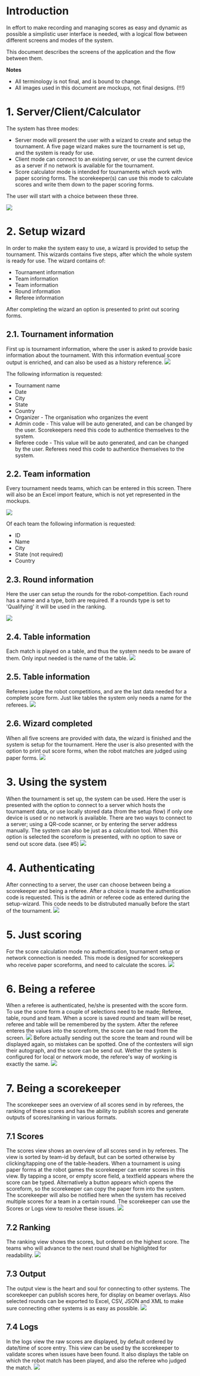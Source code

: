 # Introduction
In effort to make recording and managing scores as easy and dynamic as possible a simplistic user interface is needed, with a logical flow between different screens and modes of the system. 

This document describes the screens of the application and the flow between them.

**Notes**
* All terminology is not final, and is bound to change.
* All images used in this document are mockups, not final designs. (!!!)

# 1. Server/Client/Calculator

The system has three modes:
* Server mode will present the user with a wizard to create and setup the tournament. A five page wizard makes sure the tournament is set up, and the system is ready for use.
* Client mode can connect to an existing server, or use the current device as a server if no network is available for the tournament.
* Score calculator mode is intended for tournaments which work with paper scoring forms. The scorekeeper(s) can use this mode to calculate scores and write them down to the paper scoring forms.

The user will start with a choice between these three.

![](https://raw.githubusercontent.com/FirstLegoLeague/fllscoring/master/docs/user_interface/mockups/PNGs/01.%20Apptype%20choice.png)

# 2. Setup wizard
In order to make the system easy to use, a wizard is provided to setup the tournament. This wizards contains five steps, after which the whole system is ready for use. The wizard contains of:
* Tournament information
* Team information
* Team information
* Round information
* Referee information

After completing the wizard an option is presented to print out scoring forms.

## 2.1. Tournament information
First up is tournament information, where the user is asked to provide basic information about the tournament. With this information eventual score output is enriched, and can also be used as a history reference.
![](https://raw.githubusercontent.com/FirstLegoLeague/fllscoring/master/docs/user_interface/mockups/PNGs/02.%20Wizard%20-%20Tournament.png)

The following information is requested:
* Tournament name
* Date
* City
* State
* Country
* Organizer - The organisation who organizes the event
* Admin code - This value will be auto generated, and can be changed by the user. Scorekeepers need this code to authentice themselves to the system.
* Referee code - This value will be auto generated, and can be changed by the user. Referees need this code to authentice themselves to the system.

## 2.2. Team information
Every tournament needs teams, which can be entered in this screen. There will also be an Excel import feature, which is not yet represented in the mockups.

![](https://raw.githubusercontent.com/FirstLegoLeague/fllscoring/master/docs/user_interface/mockups/PNGs/03.%20Wizard%20-%20Teams.png)

Of each team the following information is requested:
* ID
* Name
* City
* State (not required)
* Country

## 2.3. Round information
Here the user can setup the rounds for the robot-competition. Each round has a name and a type, both are required. If a rounds type is set to 'Qualifying' it will be used in the ranking.

![](https://raw.githubusercontent.com/FirstLegoLeague/fllscoring/master/docs/user_interface/mockups/PNGs/04.%20Wizard%20-%20Rounds.png)

## 2.4. Table information
Each match is played on a table, and thus the system needs to be aware of them. Only input needed is the name of the table.
![](https://raw.githubusercontent.com/FirstLegoLeague/fllscoring/master/docs/user_interface/mockups/PNGs/05.%20Wizard%20-%20Tables.png)

## 2.5. Table information
Referees judge the robot competitions, and are the last data needed for a complete score form. Just like tables the system only needs a name for the referees.
![](https://raw.githubusercontent.com/FirstLegoLeague/fllscoring/master/docs/user_interface/mockups/PNGs/06.%20Wizard%20-%20Referees.png)

## 2.6. Wizard completed
When all five screens are provided with data, the wizard is finished and the system is setup for the tournament. Here the user is also presented with the option to print out score forms, when the robot matches are judged using paper forms.
![](https://raw.githubusercontent.com/FirstLegoLeague/fllscoring/master/docs/user_interface/mockups/PNGs/07.%20Wizard%20-%20Completed.png)

# 3. Using the system
When the tournament is set up, the system can be used. Here the user is presented with the option to connect to a server which hosts the tournament data, or use locally stored data (from the setup flow) if only one device is used or no network is available. There are two ways to connect to a server; using a QR-code scanner, or by entering the server address manually. The system can also be just as a calculation tool. When this option is selected the scoreform is presented, with no option to save or send out score data. (see #5)
![](https://raw.githubusercontent.com/FirstLegoLeague/fllscoring/master/docs/user_interface/mockups/PNGs/08.%20Client%20-%20Select%20connect%20type.png)

# 4. Authenticating
After connecting to a server, the user can choose between being a scorekeeper and being a referee. After a choice is made the authentication code is requested. This is the admin or referee code as entered during the setup-wizard. This code needs to be distrubuted manually before the start of the tournament.
![](https://raw.githubusercontent.com/FirstLegoLeague/fllscoring/master/docs/user_interface/mockups/PNGs/09.%20Client%20-%20Connect%20authentication.png)

# 5. Just scoring
For the score calculation mode no authentication, tournament setup or network connection is needed. This mode is designed for scorekeepers who receive paper scoreforms, and need to calculate the scores.
![](https://raw.githubusercontent.com/FirstLegoLeague/fllscoring/master/docs/user_interface/mockups/PNGs/10.%20Just%20calculate.png)

# 6. Being a referee
When a referee is authenticated, he/she is presented with the score form. To use the score form a couple of selections need to be made; Referee, table, round and team. When a score is saved round and team will be reset, referee and table will be remembered by the system. After the referee enteres the values into the scoreform, the score can be read from the screen. 
![](https://raw.githubusercontent.com/FirstLegoLeague/fllscoring/master/docs/user_interface/mockups/PNGs/11.%20Referee%20-%20Local-Network%20-%20Score.png)
Before actually sending out the score the team and round will be displayed again, so mistakes can be spotted. One of the contesters will sign their autograph, and the score can be send out. Wether the system is configured for local or network mode, the referee's way of working is exactly the same.
![](https://raw.githubusercontent.com/FirstLegoLeague/fllscoring/master/docs/user_interface/mockups/PNGs/12.%20Referee%20-%20Local-Network%20-%20Confirm.png)

# 7. Being a scorekeeper
The scorekeeper sees an overview of all scores send in by referees, the ranking of these scores and has the ability to publish scores and generate outputs of scores/ranking in various formats.

## 7.1 Scores
The scores view shows an overview of all scores send in by referees. The view is sorted by team-id by default, but can be sorted otherwise by clicking/tapping one of the table-headers. When a tournament is using paper forms at the robot games the scorekeeper can enter scores in this view. By tapping a score, or empty score field, a textfield appears where the score can be typed. Alternatively a button appears which opens the scoreform, so the scorekeeper can copy the paper form into the system.
The scorekeeper will also be notified here when the system has received multiple scores for a team in a certain round. The scorekeeper can use the Scores or Logs view to resolve these issues.
![](https://raw.githubusercontent.com/FirstLegoLeague/fllscoring/master/docs/user_interface/mockups/PNGs/13.%20Scorekeeper%20-%20Scores.png)

## 7.2 Ranking
The ranking view shows the scores, but ordered on the highest score. The teams who will advance to the next round shall be highlighted for readability.
![](https://raw.githubusercontent.com/FirstLegoLeague/fllscoring/master/docs/user_interface/mockups/PNGs/14.%20Scorekeeper%20-%20Ranking.png)

## 7.3 Output
The output view is the heart and soul for connecting to other systems. The scorekeeper can publish scores here, for display on beamer overlays. Also selected rounds can be exported to Excel, CSV, JSON and XML to make sure connecting other systems is as easy as possible.
![](https://raw.githubusercontent.com/FirstLegoLeague/fllscoring/master/docs/user_interface/mockups/PNGs/15.%20Scorekeeper%20-%20Output.png)

## 7.4 Logs
In the logs view the raw scores are displayed, by default ordered by date/time of score entry. This view can be used by the scorekeeper to validate scores when issues have been found. It also displays the table on which the robot match has been played, and also the referee who judged the match.
![](https://raw.githubusercontent.com/FirstLegoLeague/fllscoring/master/docs/user_interface/mockups/PNGs/16.%20Scorekeeper%20-%20Logs.png)